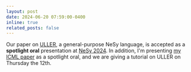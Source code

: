 ```yaml
---
layout: post
date: 2024-06-20 07:59:00-0400
inline: true
related_posts: false
---
```


Our paper on [ULLER](https://arxiv.org/abs/2405.00532), a general-purpose NeSy language, is accepted as a **spotlight oral** presentation at [NeSy 2024](https://sites.google.com/view/nesy2024/home?authuser=0). In addition, I'm presenting [my ICML paper](https://arxiv.org/abs/2404.08458) as a spotlight oral, and we are giving a tutorial on ULLER on Thursday the 12th. 
